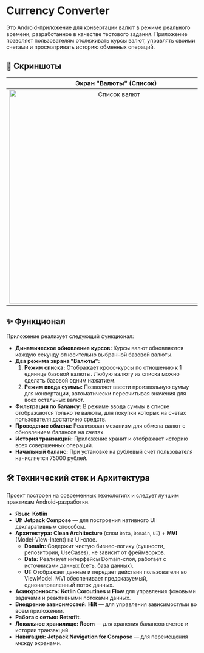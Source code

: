 # Currency Converter

Это Android-приложение для конвертации валют в режиме реального времени, разработанное в качестве тестового задания. Приложение позволяет пользователям отслеживать курсы валют, управлять своими счетами и просматривать историю обменных операций.

## 📸 Скриншоты

| Экран "Валюты" (Список) | Экран "Валюты" (Ввод суммы) | Экран "Обмен" |
| :---: | :---: | :---: |
| <img width="562" alt="Список валют" src="https://github.com/user-attachments/assets/43d726e9-9ad9-4619-b45b-d05855fca4a1" /> | <img width="562" alt="Ввод суммы" src="https://github.com/user-attachments/assets/35a644db-0e32-4f7f-a67a-352c6549e724" /> | <img width="562" alt="Экран обмена" src="https://github.com/user-attachments/assets/1f6897d2-4e98-4556-a414-640824c9828a" /> |

## ✨ Функционал

Приложение реализует следующий функционал:

*   **Динамическое обновление курсов:** Курсы валют обновляются каждую секунду относительно выбранной базовой валюты.
*   **Два режима экрана "Валюты":**
    1.  **Режим списка:** Отображает кросс-курсы по отношению к 1 единице базовой валюты. Любую валюту из списка можно сделать базовой одним нажатием.
    2.  **Режим ввода суммы:** Позволяет ввести произвольную сумму для конвертации, автоматически пересчитывая значения для всех остальных валют.
*   **Фильтрация по балансу:** В режиме ввода суммы в списке отображаются только те валюты, для покупки которых на счетах пользователя достаточно средств.
*   **Проведение обмена:** Реализован механизм для обмена валют с обновлением балансов на счетах.
*   **История транзакций:** Приложение хранит и отображает историю всех совершенных операций.
*   **Начальный баланс:** При установке на рублевый счет пользователя начисляется 75000 рублей.

## 🛠 Технический стек и Архитектура

Проект построен на современных технологиях и следует лучшим практикам Android-разработки.

*   **Язык:** **Kotlin**
*   **UI:** **Jetpack Compose** — для построения нативного UI декларативным способом.
*   **Архитектура:** **Clean Architecture** (слои `Data`, `Domain`, `UI`) + **MVI** (Model-View-Intent) на UI-слое.
    *   **Domain:** Содержит чистую бизнес-логику (сущности, репозитории, UseCases), не зависит от фреймворков.
    *   **Data:** Реализует интерфейсы Domain-слоя, работает с источниками данных (сеть, база данных).
    *   **UI:** Отображает данные и передает действия пользователя во ViewModel. MVI обеспечивает предсказуемый, однонаправленный поток данных.
*   **Асинхронность:** **Kotlin Coroutines** и **Flow** для управления фоновыми задачами и реактивными потоками данных.
*   **Внедрение зависимостей:** **Hilt** — для управления зависимостями во всем приложении.
*   **Работа с сетью:** **Retrofit**.
*   **Локальное хранилище:** **Room** — для хранения балансов счетов и истории транзакций.
*   **Навигация:** **Jetpack Navigation for Compose** — для перемещения между экранами.
